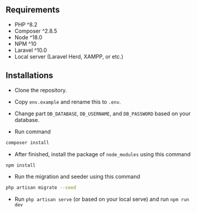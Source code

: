 ## Requirements
- PHP ^8.2
- Composer ^2.8.5
- Node ^18.0
- NPM ^10
- Laravel ^10.0
- Local server (Laravel Herd, XAMPP, or etc.)

## Installations

- Clone the repository.

- Copy `env.example` and rename this to `.env`.

- Change part `DB_DATABASE`, `DB_USERNAME`, and `DB_PASSWORD` based on your database.

- Run command

```bash
composer install
```

- After finished, install the package of `node_modules` using this command

```bash
npm install
```

- Run the migration and seeder using this command

```bash
php artisan migrate --seed
```
- Run `php artisan serve` (or based on your local serve) and run `npm run dev`

